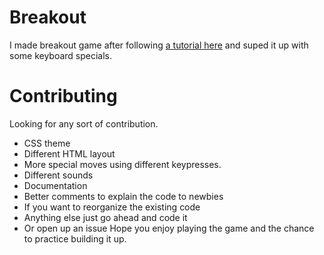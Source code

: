 # Breakout
I made breakout game after following [a tutorial here](https://developer.mozilla.org/en-US/docs/Games) and suped it up with some keyboard specials.

# Contributing
Looking for any sort of contribution. 

 - CSS theme
 - Different HTML layout
 - More special moves using different keypresses.
 - Different sounds
 - Documentation
 - Better comments to explain the code to newbies
 - If you want to reorganize the existing code 
 - Anything else just go ahead and code it
 - Or open up an issue
 Hope you enjoy playing the game and the chance to practice building it up.  
